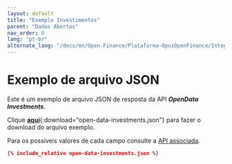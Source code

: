 ```yaml
---
layout: default
title: "Exemplo Investimentos"
parent: "Dados Abertos"
nav_order: 8
lang: "pt-br"
alternate_lang: "/docs/en/Open-Finance/Plataforma-OpusOpenFinance/Integração/apis-dados-abertos/DadosAbertos-Investments/"
---
```


# Exemplo de arquivo JSON

Este é um exemplo de arquivo JSON de resposta da API ***OpenData Investments***.

Clique [**aqui**](open-data-investments.json){:download="open-data-investments.json"} para fazer o download do arquivo exemplo.

Para os possíveis valores de cada campo consulte a [API associada][Link-API].

```json
{% include_relative open-data-investments.json %}
```

[Link-API]: ../../../../swagger-ui/index.html?api=open-data-investments

